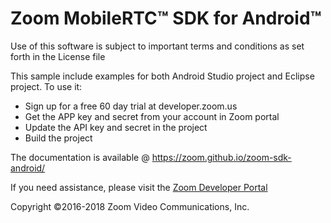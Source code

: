 # Zoom MobileRTC&trade; SDK for Android&trade;

Use of this software is subject to important terms and conditions as set forth in the License file

This sample include examples for both Android Studio project and Eclipse project. To use it:

   * Sign up for a free 60 day trial at developer.zoom.us 
   * Get the APP key and secret from your account in Zoom portal
   * Update the API key and secret in the project
   * Build the project
   
The documentation is available @ https://zoom.github.io/zoom-sdk-android/

If you need assistance, please visit the [Zoom Developer Portal](https://zoom.us/developer)
   
Copyright ©2016-2018 Zoom Video Communications, Inc. 
